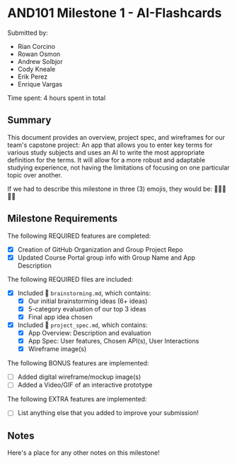 # AND101 Milestone 1 - AI-Flashcards

Submitted by:
- Rian Corcino
- Rowan Osmon
- Andrew Solbjor
- Cody Kneale
- Erik Perez
- Enrique Vargas

Time spent: 4 hours spent in total

## Summary

This document provides an overview, project spec, and wireframes for our team's capstone project: An app that allows you to enter key terms for various study subjects and uses an AI to write the most appropriate definition for the terms. It will allow for a more robust and adaptable studying experience, not having the limitations of focusing on one particular topic over another. 

If we had to describe this milestone in three (3) emojis, they would be: 🦾👨‍💻👨‍🎓

## Milestone Requirements

The following REQUIRED features are completed:

- [x] Creation of GitHub Organization and Group Project Repo
- [x] Updated Course Portal group info with Group Name and App Description

The following REQUIRED files are included:

- [x] Included 📄 `brainstorming.md`, which contains:
  - [x] Our initial brainstorming ideas (6+ ideas)
  - [x] 5-category evaluation of our top 3 ideas
  - [x] Final app idea chosen
- [x] Included 📄 `project_spec.md`, which contains:
  - [x] App Overview: Description and evaluation
  - [x] App Spec: User features, Chosen API(s), User Interactions
  - [x] Wireframe image(s)

The following BONUS features are implemented:

- [ ] Added digital wireframe/mockup image(s)
- [ ] Added a Video/GIF of an interactive prototype

The following EXTRA features are implemented:

- [ ] List anything else that you added to improve your submission!

## Notes

Here's a place for any other notes on this milestone!
